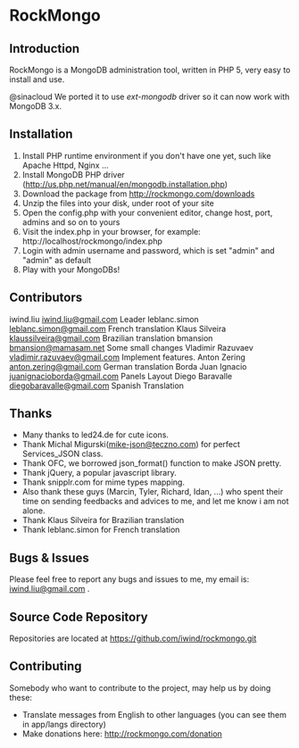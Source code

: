 # RockMongo

## Introduction

RockMongo is a MongoDB administration tool, written in PHP 5, very easy to install and use.

@sinacloud We ported it to use *ext-mongodb* driver so it can now work with MongoDB 3.x.

## Installation

1. Install PHP runtime environment if you don't have one yet, such like Apache Httpd, Nginx ...
2. Install MongoDB PHP driver (http://us.php.net/manual/en/mongodb.installation.php)
3. Download the package from http://rockmongo.com/downloads
4. Unzip the files into your disk, under root of your site
5. Open the config.php with your convenient editor, change host, port, admins and so on to yours
6. Visit the index.php in your browser, for example: http://localhost/rockmongo/index.php
7. Login with admin username and password, which is set "admin" and "admin" as default
8. Play with your MongoDBs!

## Contributors

iwind.liu <iwind.liu@gmail.com> Leader
leblanc.simon <leblanc.simon@gmail.com> French translation
Klaus Silveira <klaussilveira@gmail.com> Brazilian translation
bmansion <bmansion@mamasam.net> Some small changes
Vladimir Razuvaev <vladimir.razuvaev@gmail.com> Implement features.
Anton Zering <anton.zering@gmail.com> German translation
Borda Juan Ignacio <juanignacioborda@gmail.com> Panels Layout
Diego Baravalle <diegobaravalle@gmail.com> Spanish Translation

## Thanks

* Many thanks to led24.de for cute icons. 
* Thank Michal Migurski(<mike-json@teczno.com>) for perfect Services_JSON class.
* Thank OFC,  we borrowed json_format() function to make JSON pretty. 
* Thank jQuery, a popular javascript library.
* Thank snipplr.com for mime types mapping.
* Also thank these guys (Marcin, Tyler, Richard, Idan, ...) who spent their time on
  sending feedbacks and advices to me, and let me know i am not alone. 
* Thank Klaus Silveira for Brazilian translation
* Thank leblanc.simon for French translation

## Bugs & Issues

Please feel free to report any bugs and issues to me, my email is: iwind.liu@gmail.com .

## Source Code Repository

Repositories are located at https://github.com/iwind/rockmongo.git

## Contributing

Somebody who want to contribute to the project, may help us by doing these:

* Translate messages from English to other languages (you can see them in app/langs directory)
* Make donations here: http://rockmongo.com/donation
